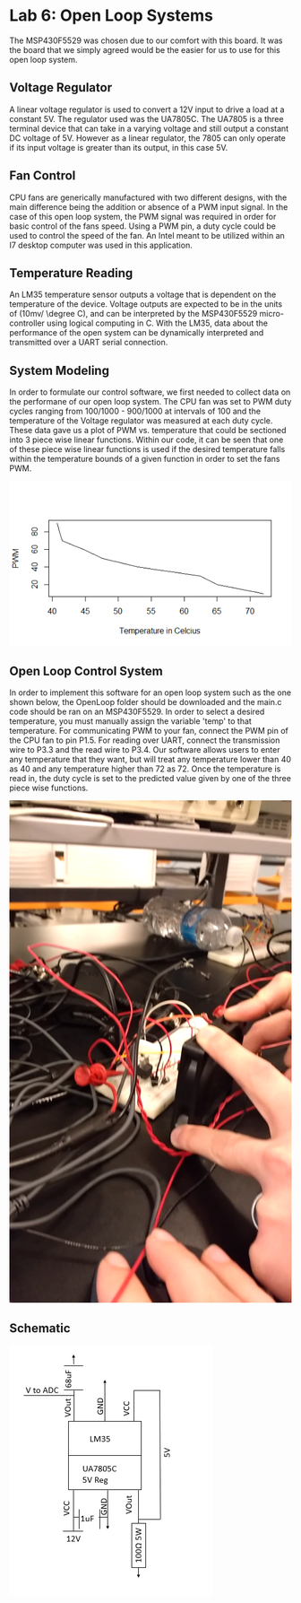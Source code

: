 # Lab 6: Open Loop Systems
The MSP430F5529 was chosen due to our comfort with this board. It was the board that we simply agreed would be the easier for us to use for this open loop system.

## Voltage Regulator
A linear voltage regulator is used to convert a 12V input to drive a load at a constant 5V. The regulator used was the UA7805C. The UA7805 is a three terminal device that can take in a varying voltage and still output a constant DC voltage of 5V. However as a linear regulator, the 7805 can only operate if its input voltage is greater than its output, in this case 5V.

## Fan Control
CPU fans are generically manufactured with two different designs, with the main difference being the addition or absence of a PWM input signal. In the case of this open loop system, the PWM signal was required in order for basic control of the fans speed. Using a PWM pin, a duty cycle could be used to control the speed of the fan. An Intel meant to be utilized within an I7 desktop computer was used in this application.

## Temperature Reading
An LM35 temperature sensor outputs a voltage that is dependent on the temperature of the device. Voltage outputs are expected to be in the units of (10mv/ \degree C), and can be interpreted by the MSP430F5529 micro-controller using logical computing in C. With the LM35, data about the performance of the open system can be dynamically interpreted and transmitted over a UART serial connection. 


## System Modeling
In order to formulate our control software, we first needed to collect data on the performane of our open loop system. The CPU fan was set to PWM duty cycles ranging from 100/1000 - 900/1000 at intervals of 100 and the temperature of the Voltage regulator was measured at each duty cycle. These data gave us a plot of PWM vs. temperature that could be sectioned into 3 piece wise linear functions. Within our code, it can be seen that one of these piece wise linear functions is used if the desired temperature falls within the temperature bounds of a given function in order to set the fans PWM.

![alt text](https://github.com/RU09342/lab-6taking-control-over-your-embedded-life-quinn-and-hastings/blob/master/Open%20Loop%20Systems/Rplot01.png)

## Open Loop Control System
In order to implement this software for an open loop system such as the one shown below, the OpenLoop folder should be downloaded and the main.c code should be ran on an MSP430F5529. In order to select a desired temperature, you must manually assign the variable 'temp' to that temperature. For communicating PWM to your fan, connect the PWM pin of the CPU fan to pin P1.5. For reading over UART, connect the transmission wire to P3.3 and the read wire to P3.4. Our software allows users to enter any temperature that they want, but will treat any temperature lower than 40 as 40 and any temperature higher than 72 as 72. Once the temperature is read in, the duty cycle is set to the predicted value given by one of the three piece wise functions.

![alt text](https://github.com/RU09342/lab-6taking-control-over-your-embedded-life-quinn-and-hastings/blob/master/Open%20Loop%20Systems/openLoopCircuit.png)

## Schematic
![alt text](https://github.com/RU09342/lab-6taking-control-over-your-embedded-life-quinn-and-hastings/blob/master/Open%20Loop%20Systems/Schematic.PNG)
